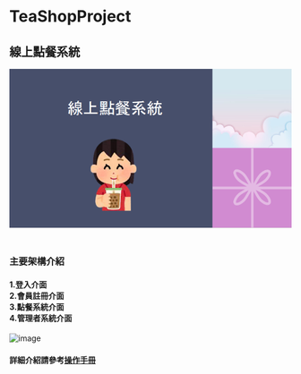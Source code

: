 # TeaShopProject
## 線上點餐系統
![image](https://github.com/Ruruko1999/TeaShopProject/blob/main/images/123.png)
### <br>主要架構介紹<br>
#### 1.登入介面<br>2.會員註冊介面<br>3.點餐系統介面<br>4.管理者系統介面
![image](https://github.com/user-attachments/assets/e9e080ac-e068-4768-abcc-51a306240c2a)

#### 詳細介紹請參考[操作手冊](https://github.com/Ruruko1999/TeaShopProject/blob/main/images/123.png)

